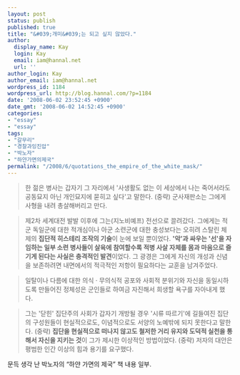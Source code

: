```yaml
---
layout: post
status: publish
published: true
title: "&#039;개미&#039;는 되고 싶지 않았다."
author:
  display_name: Kay
  login: Kay
  email: iam@hannal.net
  url: ''
author_login: Kay
author_email: iam@hannal.net
wordpress_id: 1184
wordpress_url: http://blog.hannal.com/?p=1184
date: '2008-06-02 23:52:45 +0900'
date_gmt: '2008-06-02 14:52:45 +0900'
categories:
- "essay"
- "essay"
tags:
- "갈무리"
- "경찰과잉진압"
- "박노자"
- "하얀가면의제국"
permalink: "/2008/6/quotations_the_empire_of_the_white_mask/"
---
```

<blockquote>한 젊은 병사는 갑자기 그 자리에서 '사생활도 없는 이 세상에서 나는 죽어서라도 공동묘지 아닌 개인묘지에 묻히고 싶다'고 말한다. (중략) 군사재판소는 그에게 사형을 내려 총살해버리고 만다.</p></blockquote>
<blockquote><p>제2차 세계대전 발발 이후에 그는(지노비예프) 전선으로 끌려갔다. 그에게는 적군 독일군에 대한 적개심이나 아군 소련군에 대한 충성보다는 오히려 스탈린 체제의 <strong>집단적 히스테리 조작의 기술</strong>이 눈에 보일 뿐이었다. <strong>'악'과 싸우는 '선'을 자임하는 일부 소련 병사들이 살육에 참여할수록 적병 사살 자체를 몸과 마음으로 즐기게 된다는 사실은 충격적인 발견</strong>이었다. 그 광경은 그에게 자신의 개성과 신념을 보존하려면 내면에서의 적극적인 저항이 필요하다는 교훈을 남겨주었다.</p></blockquote>
<blockquote><p>일탈이나 다름에 대한 의식 · 무의식적 공포와 사회적 분위기와 자신을 동일시하도록 만들어진 정체성은 군인들로 하여금 자진해서 희생할 욕구를 자아내게 했다.</p></blockquote>
<blockquote><p>그는 '닫힌' 집단주의 사회가 갑자기 개방될 경우 '시류 따르기'에 길들여진 집단의 구성원들이 현실적으로도, 이념적으로도 서양의 노예밖에 되지 못한다고 말한다. (중략) <strong>집단을 현실적으로 떠나지 않고도 철저한 거리 유지와 도덕적 실천을 통해서 자신을 지키는 것</strong>이 그가 제시한 이상적인 방법이었다. (중략) 저자의 대안은 평범한 인간 이상의 힘과 용기를 요구했다.</p></blockquote>
<p>문득 생각 난 박노자의 “하얀 가면의 제국” 책 내용 일부.</p>
